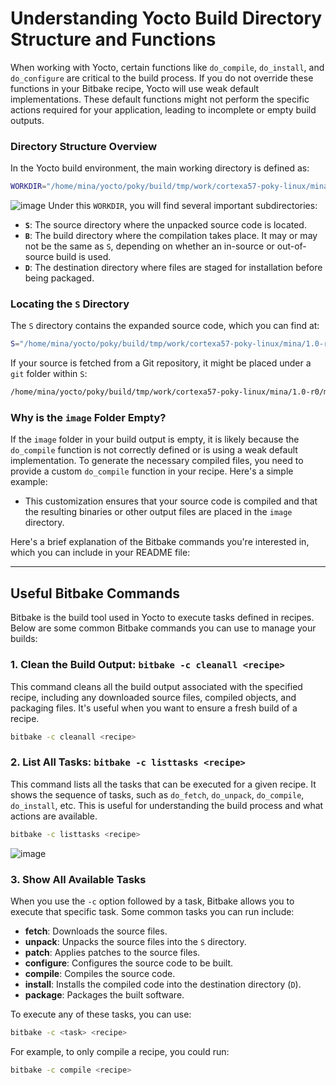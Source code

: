 # Understanding Yocto Build Directory Structure and Functions

When working with Yocto, certain functions like `do_compile`, `do_install`, and `do_configure` are critical to the build process. If you do not override these functions in your Bitbake recipe, Yocto will use weak default implementations. These default functions might not perform the specific actions required for your application, leading to incomplete or empty build outputs.

### Directory Structure Overview

In the Yocto build environment, the main working directory is defined as:

```bash
WORKDIR="/home/mina/yocto/poky/build/tmp/work/cortexa57-poky-linux/mina/1.0-r0"
```
![image](https://github.com/user-attachments/assets/8ab6be91-ec26-4995-9465-ea2e4857266f)
Under this `WORKDIR`, you will find several important subdirectories:

- **`S`**: The source directory where the unpacked source code is located.
- **`B`**: The build directory where the compilation takes place. It may or may not be the same as `S`, depending on whether an in-source or out-of-source build is used.
- **`D`**: The destination directory where files are staged for installation before being packaged.

### Locating the `S` Directory

The `S` directory contains the expanded source code, which you can find at:

```bash
S="/home/mina/yocto/poky/build/tmp/work/cortexa57-poky-linux/mina/1.0-r0/mina-1.0"
```

If your source is fetched from a Git repository, it might be placed under a `git` folder within `S`:

```bash
/home/mina/yocto/poky/build/tmp/work/cortexa57-poky-linux/mina/1.0-r0/mina-1.0/git
```

### Why is the `image` Folder Empty?

If the `image` folder in your build output is empty, it is likely because the `do_compile` function is not correctly defined or is using a weak default implementation. To generate the necessary compiled files, you need to provide a custom `do_compile` function in your recipe. Here's a simple example:
- This customization ensures that your source code is compiled and that the resulting binaries or other output files are placed in the `image` directory.



Here's a brief explanation of the Bitbake commands you're interested in, which you can include in your README file:

---

## Useful Bitbake Commands

Bitbake is the build tool used in Yocto to execute tasks defined in recipes. Below are some common Bitbake commands you can use to manage your builds:

### 1. Clean the Build Output: `bitbake -c cleanall <recipe>`
This command cleans all the build output associated with the specified recipe, including any downloaded source files, compiled objects, and packaging files. It's useful when you want to ensure a fresh build of a recipe.

```bash
bitbake -c cleanall <recipe>
```

### 2. List All Tasks: `bitbake -c listtasks <recipe>`
This command lists all the tasks that can be executed for a given recipe. It shows the sequence of tasks, such as `do_fetch`, `do_unpack`, `do_compile`, `do_install`, etc. This is useful for understanding the build process and what actions are available.

```bash
bitbake -c listtasks <recipe>
```
![image](https://github.com/user-attachments/assets/f7ee5380-d939-43e0-b4dd-b3c3a93f17a2)

### 3. Show All Available Tasks
When you use the `-c` option followed by a task, Bitbake allows you to execute that specific task. Some common tasks you can run include:

- **fetch**: Downloads the source files.
- **unpack**: Unpacks the source files into the `S` directory.
- **patch**: Applies patches to the source files.
- **configure**: Configures the source code to be built.
- **compile**: Compiles the source code.
- **install**: Installs the compiled code into the destination directory (`D`).
- **package**: Packages the built software.

To execute any of these tasks, you can use:

```bash
bitbake -c <task> <recipe>
```

For example, to only compile a recipe, you could run:

```bash
bitbake -c compile <recipe>
```
